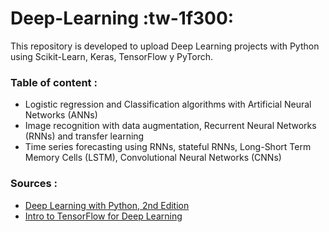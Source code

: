 # Deep-Learning :tw-1f300:

This repository is developed to upload Deep Learning projects with Python using Scikit-Learn, Keras, TensorFlow y PyTorch.
### Table of content :
- Logistic regression and Classification algorithms with Artificial Neural Networks (ANNs)
- Image recognition with data augmentation, Recurrent Neural Networks (RNNs) and transfer learning
- Time series forecasting using RNNs, stateful RNNs, Long-Short Term Memory Cells (LSTM), Convolutional Neural Networks (CNNs) 

### Sources :
- [Deep Learning with Python, 2nd Edition](https://www.manning.com/books/deep-learning-with-python-second-edition?a_aid=keras&a_bid=76564dff "Deep Learning with Python, 2nd Edition")
- [Intro to TensorFlow for Deep Learning](https://learn.udacity.com/courses/ud187 "Intro to TensorFlow for Deep Learning")
